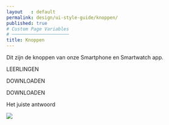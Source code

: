 ```yaml
---
layout   : default
permalink: design/ui-style-guide/knoppen/
published: true
# Custom Page Variables
# ─────────────────────
title: Knoppen
---
```


Dit zijn de knoppen van onze Smartphone en Smartwatch app.

<div class="row">
    <div>
        <p class="button_1">LEERLINGEN</p>
        <p class="button_2">DOWNLOADEN</p>
        <p class="button_3">DOWNLOADEN</p>
    </div>
</div>

<div class="row">
    <div>
        <p class="button_4">Het juiste antwoord</p>
        <img src="../../../img/buttons.png" class="img_klein">
    </div>
</div>

